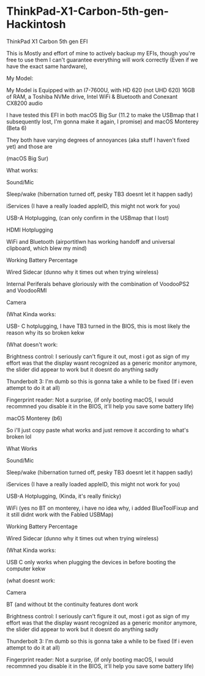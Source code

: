 # ThinkPad-X1-Carbon-5th-gen-Hackintosh
ThinkPad X1 Carbon 5th gen EFI

This is Mostly and effort of mine to actively backup my EFIs, though you're free to use them I can't guarantee everything will work correctly (Even if we have the exact same hardware),

My Model:

My Model is Equipped with an I7-7600U, with HD 620 (not UHD 620) 16GB of RAM, a Toshiba NVMe drive, Intel WiFi & Bluetooth and Conexant CX8200 audio

I have tested this EFI in both macOS Big Sur (11.2 to make the USBmap that I subsequently lost, I'm gonna make it again, I promise) and macOS Monterey (Beta 6)

They both have varying degrees of annoyances (aka stuff I haven't fixed yet) and those are 

(macOS Big Sur)

What works:

Sound/Mic

Sleep/wake (hibernation turned off, pesky TB3 doesnt let it happen sadly)

iServices (I have a really loaded appleID, this might not work for you)

USB-A Hotplugging, (can only confirm in the USBmap that I lost)

HDMI Hotplugging

WiFi and Bluetooth (airportitlwn has working handoff and universal clipboard, which blew my mind)

Working Battery Percentage

Wired Sidecar (dunno why it times out when trying wireless) 

Internal Periferals behave gloriously with the combination of VoodooPS2 and VoodooRMI

Camera

(What Kinda works:

USB- C hotplugging, I have TB3 turned in the BIOS, this is most likely the reason why its so broken kekw

(What doesn't work:

Brightness control: I seriously can't figure it out, most i got as sign of my effort was that the display wasnt recognized as a generic monitor anymore, the slider did appear to work but it doesnt do anything sadly

Thunderbolt 3: I'm dumb so this is gonna take a while to be fixed (If i even attempt to do it at all)

Fingerprint reader: Not a surprise, (if only booting macOS, I would recommned you disable it in the BIOS, it'll help you save some battery life)




macOS Monterey (b6)

So i'll just copy paste what works and just remove it according to what's broken lol 

What Works

Sound/Mic

Sleep/wake (hibernation turned off, pesky TB3 doesnt let it happen sadly)

iServices (I have a really loaded appleID, this might not work for you)

USB-A Hotplugging, (Kinda, it's really finicky)

WiFi (yes no BT on monterey, i have no idea why, i added BlueToolFixup and it still didnt work with the Fabled USBMap)

Working Battery Percentage

Wired Sidecar (dunno why it times out when trying wireless) 

(What Kinda works:

USB C only works when plugging the devices in before booting the computer kekw

(what doesnt work:

Camera

BT (and without bt the continuity features dont work

Brightness control: I seriously can't figure it out, most i got as sign of my effort was that the display wasnt recognized as a generic monitor anymore, the slider did appear to work but it doesnt do anything sadly

Thunderbolt 3: I'm dumb so this is gonna take a while to be fixed (If i even attempt to do it at all)

Fingerprint reader: Not a surprise, (if only booting macOS, I would recommned you disable it in the BIOS, it'll help you save some battery life)

